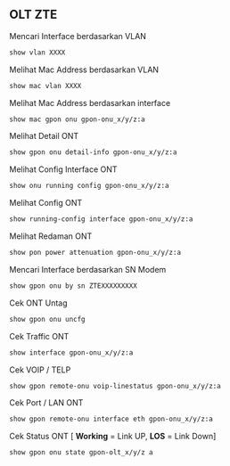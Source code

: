 ## OLT ZTE
Mencari Interface berdasarkan VLAN 
```bash
show vlan XXXX
```

Melihat Mac Address berdasarkan VLAN
````bash
show mac vlan XXXX
````

Melihat Mac Address berdasarkan interface 
````bash
show mac gpon onu gpon-onu_x/y/z:a
````

Melihat Detail ONT
```bash
show gpon onu detail-info gpon-onu_x/y/z:a
```

Melihat Config Interface ONT
```bash
show onu running config gpon-onu_x/y/z:a
```

Melihat Config ONT
````bash
show running-config interface gpon-onu_x/y/z:a
````

Melihat Redaman ONT
````bash
show pon power attenuation gpon-onu_x/y/z:a
````

Mencari Interface berdasarkan SN Modem
````bash
show gpon onu by sn ZTEXXXXXXXXX
````

Cek ONT Untag
````bash
show gpon onu uncfg
````

Cek Traffic ONT
````bash
show interface gpon-onu_x/y/z:a
````

Cek VOIP / TELP
````bash
show gpon remote-onu voip-linestatus gpon-onu_x/y/z:a
````

Cek Port / LAN ONT
````bash
show gpon remote-onu interface eth gpon-onu_x/y/z:a
````

Cek Status ONT [ **Working** = Link UP, **LOS** = Link Down]
````bash
show gpon onu state gpon-olt_x/y/z a
````
